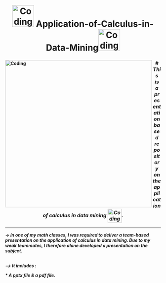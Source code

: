 <h1 align="center"><b><img alt="Coding" width="70" src="https://i.pinimg.com/originals/5f/c8/27/5fc8274d53ec1a63a30e9faf9c8794f9.gif"> Application-of-Calculus-in-Data-Mining<img alt="Coding" width="70" src="https://i.pinimg.com/originals/5f/c8/27/5fc8274d53ec1a63a30e9faf9c8794f9.gif"></h1>
  
<img align="left" alt="Coding" width="475" src="https://miro.medium.com/max/768/1*53ewUU4z23OSxAvqp154AA.jpeg">


 
<h3 align="center"><i> # This is a presentation based repository on the application of calculus in data mining <img align="center" alt="Coding" width="45" src="https://i.pinimg.com/originals/ac/71/50/ac71504ee6bf28ecfdc554e31a2aa20a.gif">.</h3>
<hr>
<p><b>-> In one of my math classes, I was required to deliver a team-based presentation on the application of calculus in data mining. Due to my weak teammates, I therefore alone developed a presentation on the subject.</p>
<br>
 --><b> It includes :<br>
 <p><b>                      *  A pptx file & a pdf file.<p>
